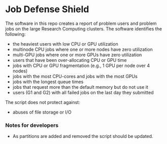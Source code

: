 # Job Defense Shield

The software in this repo creates a report of problem users and problem jobs on the large Research Computing clusters. The software identifies the following:

+ the heaviest users with low CPU or GPU utilization  
+ multinode CPU jobs where one or more nodes have zero utilization  
+ multi-GPU jobs where one or more GPUs have zero utilization  
+ users that have been over-allocating CPU or GPU time  
+ jobs with CPU or GPU fragmentation (e.g., 1 GPU per node over 4 nodes)  
+ jobs with the most CPU-cores and jobs with the most GPUs  
+ jobs with the longest queue times  
+ jobs that request more than the default memory but do not use it  
+ users (G1 and G2) with all failed jobs on the last day they submitted  

The script does not protect against:
+ abuses of file storage or I/O  

### Notes for developers

- As partitions are added and removed the script should be updated.  
